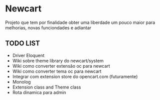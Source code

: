# Newcart #

Projeto que tem por finalidade obter uma liberdade um pouco maior para melhorias, novas funciondades e adiantar 

## TODO LIST

* Driver Eloquent
* Wiki sobre theme library do newcart/system
* Wiki como converter extensão oc para newcart
* Wiki como converter tema oc para newcart
* Integrar com extension store do opencart.com (futuramente)
* Monolog
* Extension class and Theme class
* Rota dinamica para admin